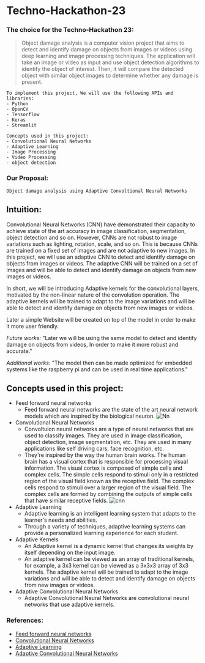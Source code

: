 # Techno-Hackathon-23
### The choice for the Techno-Hackathon 23:
>Object damage analysis is a computer vision project that aims to detect and identify damage on objects from images or videos using deep learning and image processing techniques. The application will take an image or video as input and use object detection algorithms to identify the object of interest. Then, it will compare the detected object with similar object images to determine whether any damage is present.

```
To implement this project, We will use the following APIs and libraries:
- Python
- OpenCV
- Tensorflow
- Keras
- Streamlit
```
```
Concepts used in this project:
- Convolutional Neural Networks
- Adaptive Learning 
- Image Processing
- Video Processing
- object detection
```
### Our Proposal:
`Object damage analysis using Adaptive Convoltional Neural Networks`

## Intuition:

Convolutional Neural Networks (CNN) have demonstrated their capacity to achieve state of the art accuracy in image classification, segmentation, object detection and so on. However, CNNs are not robust to image variations such as lighting, rotation, scale, and so on. This is because CNNs are trained on a fixed set of images and are not adaptive to new images. In this project, we will use an adaptive CNN to detect and identify damage on objects from images or videos. The adaptive CNN will be trained on a set of images and will be able to detect and identify damage on objects from new images or videos.

In short, we will be introducing Adaptive kernels for the convolutional layers, motivated by the non-linear nature of the convolution operation. The adaptive kernels will be trained to adapt to the image variations and will be able to detect and identify damage on objects from new images or videos.

Later a simple Website will be created on top of the model in order to make it more user friendly.

*Future works:* "Later we will be using the same model to detect and identify damage on objects from videos, In order to make it more robust and accurate."

*Additional works:* "The model then can be made optimized for embedded systems like the raspberry pi and can be used in real time applications."

## Concepts used in this project:
- Feed forward neural networks
  - Feed forward neural networks are the state of the art neural network models which are inspired by the biological neuron.
    ![Nn](https://learnopencv.com/wp-content/uploads/2017/10/mlp-diagram.jpg)
- Convolutional Neural Networks
    - Convoltuion neural networks are a type of neural networks that are used to classify images. They are used in image classification, object detection, image segmentation, etc. They are used in many applications like self driving cars, face recognition, etc.
    - They're inspired by the way the human brain works. The human brain has a visual cortex that is responsible for processing visual information. The visual cortex is composed of simple cells and complex cells. The simple cells respond to stimuli only in a restricted region of the visual field known as the receptive field. The complex cells respond to stimuli over a larger region of the visual field. The complex cells are formed by combining the outputs of simple cells that have similar receptive fields.
    ![cnn](https://editor.analyticsvidhya.com/uploads/59954intro%20to%20CNN.JPG)
- Adaptive Learning
  - Adaptive learning is an intelligent learning system that adapts to the learner's needs and abilities.  
  - Through a variety of techniques, adaptive learning systems can provide a personalized learning experience for each student.
- Adaptive Kernels
  - An Adaptive kernel is a dynamic kernel that changes its weights by itself depending on the input image.
  - An adaptive kernel can be viewed as an array of traditional kernels, for example, a 3x3 kernel can be viewed as a 3x3x3 array of 3x3 kernels. The adaptive kernel will be trained to adapt to the image variations and will be able to detect and identify damage on objects from new images or videos.
- Adaptive Convolutional Neural Networks
  - Adaptive Convolutional Neural Networks are convolutional neural networks that use adaptive kernels.

### References:
* [Feed forward neural networks](https://en.wikipedia.org/wiki/Feedforward_neural_network)
* [Convolutional Neural Networks](https://towardsdatascience.com/a-comprehensive-guide-to-convolutional-neural-networks-the-eli5-way-3bd2b1164a53)
* [Adaptive Learning](https://towardsdatascience.com/introduction-to-adaptive-learning-9a0ee48fb8a7)
* [Adaptive Convolutional Neural Networks](https://openreview.net/pdf?id=ByeWdiR5Ym)

